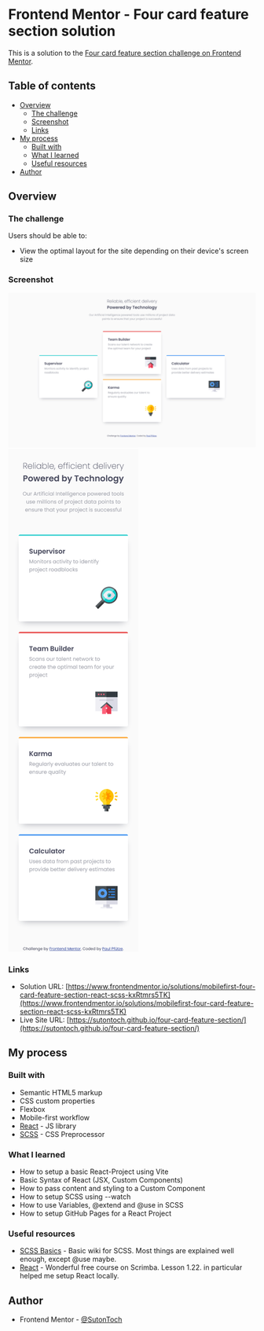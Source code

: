 # Frontend Mentor - Four card feature section solution

This is a solution to the [Four card feature section challenge on Frontend Mentor](https://www.frontendmentor.io/challenges/four-card-feature-section-weK1eFYK).

## Table of contents

- [Overview](#overview)
  - [The challenge](#the-challenge)
  - [Screenshot](#screenshot)
  - [Links](#links)
- [My process](#my-process)
  - [Built with](#built-with)
  - [What I learned](#what-i-learned)
  - [Useful resources](#useful-resources)
- [Author](#author)

## Overview

### The challenge

Users should be able to:

- View the optimal layout for the site depending on their device's screen size

### Screenshot

![](./screenshots/four-card-feature-section-desktop.png)
![](./screenshots/four-card-feature-section-mobile.png)

### Links

- Solution URL: [https://www.frontendmentor.io/solutions/mobilefirst-four-card-feature-section-react-scss-kxRtmrs5TK](https://www.frontendmentor.io/solutions/mobilefirst-four-card-feature-section-react-scss-kxRtmrs5TK)
- Live Site URL: [https://sutontoch.github.io/four-card-feature-section/](https://sutontoch.github.io/four-card-feature-section/)

## My process

### Built with

- Semantic HTML5 markup
- CSS custom properties
- Flexbox
- Mobile-first workflow
- [React](https://reactjs.org/) - JS library
- [SCSS](https://sass-lang.com/documentation/syntax/) - CSS Preprocessor

### What I learned

- How to setup a basic React-Project using Vite
- Basic Syntax of React (JSX, Custom Components)
- How to pass content and styling to a Custom Component
- How to setup SCSS using --watch
- How to use Variables, @extend and @use in SCSS
- How to setup GitHub Pages for a React Project

### Useful resources

- [SCSS Basics](https://sass-lang.com/guide/) - Basic wiki for SCSS. Most things are explained well enough, except @use maybe.
- [React](https://scrimba.com/learn/learnreact) - Wonderful free course on Scrimba. Lesson 1.22. in particular helped me setup React locally.

## Author

- Frontend Mentor - [@SutonToch](https://www.frontendmentor.io/profile/SutonToch)